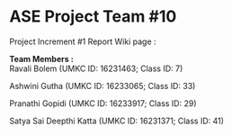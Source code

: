 # ASE Project Team #10

Project Increment #1 Report Wiki page :

**Team Members :**  
Ravali Bolem (UMKC ID: 16231463; Class ID: 7)  

Ashwini Gutha (UMKC ID: 16233065; Class ID: 33)  

Pranathi Gopidi (UMKC ID: 16233917; Class ID: 29)  

Satya Sai Deepthi Katta (UMKC ID: 16231371; Class ID: 41)  

